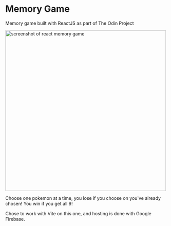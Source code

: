 # Memory Game

<p>Memory game built with ReactJS as part of The Odin Project
</p>

<img width="500" src="https://github.com/mattwheeler-dev/odin-memory-game/assets/105622101/ce07aa10-1a30-4c4b-a74f-76d8bb323832" alt="screenshot of react memory game"  />

<p>Choose one pokemon at a time, you lose if you choose on you've already chosen! You win if you get all 9!</p>

<p>Chose to work with Vite on this one, and hosting is done with Google Firebase.</p>
